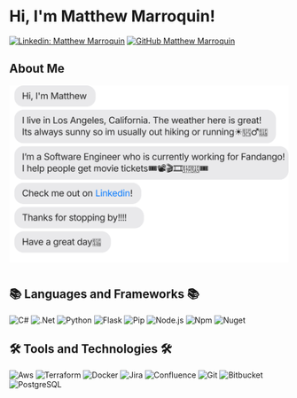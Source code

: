 # Hi, I'm Matthew Marroquin!
[![Linkedin: Matthew Marroquin](https://img.shields.io/badge/-MatthewMarroquin-blue?style=flat-square&logo=Linkedin&logoColor=white&link=https://www.linkedin.com/in/mattmarroquin/)](https://www.linkedin.com/in/mattmarroquin/)
[![GitHub Matthew Marroquin](https://img.shields.io/github/followers/MatthewMarroquin?label=follow&style=social)](https://github.com/MatthewMarroquin)


## About Me
<!--
If you're reading this that means you like how my README.md is formatted!! 
Why don't you give my github a follow and send me a connection request on LinkedIn 😁!!!! 
-->
![](https://raw.githubusercontent.com/MatthewMarroquin/MatthewMarroquin/main/Welcome.svg)


#


## 📚 Languages and Frameworks 📚
![C#](https://img.shields.io/badge/-C%23-3b3b3b?style=flat&logo=c#&logoColor=purple)
![.Net](https://img.shields.io/badge/-.Net-3b3b3b?style=flat&logo=dotnet&logoColor=blue)
![Python](https://img.shields.io/badge/-Python-3b3b3b?style=flat&logo=python)
![Flask](https://img.shields.io/badge/-Flask-3b3b3b?style=flat&logo=flask)
![Pip](https://img.shields.io/badge/-Pip-3b3b3b?style=flat&logo=pipx)
![Node.js](https://img.shields.io/badge/-Node.js-3b3b3b?style=flat&logo=nodedotjs)
![Npm](https://img.shields.io/badge/-Npm-3b3b3b?style=flat&logo=npm&logoColor=red)
![Nuget](https://img.shields.io/badge/-Nuget-3b3b3b?style=flat&logo=nuget&logoColor=blue)


## 🛠️ Tools and Technologies 🛠️
![Aws](https://img.shields.io/badge/-Aws-3b3b3b?style=flat&logo=amazonwebservices&logoColor=orange)
![Terraform](https://img.shields.io/badge/-Terraform-3b3b3b?style=flat&logo=terraform)
![Docker](https://img.shields.io/badge/-Docker-3b3b3b?style=flat&logo=docker)
![Jira](https://img.shields.io/badge/-Jira-3b3b3b?style=flat&logo=jira&logoColor=blue)
![Confluence](https://img.shields.io/badge/-Confluence-3b3b3b?style=flat&logo=confluence&logoColor=blue)
![Git](https://img.shields.io/badge/-Git-3b3b3b?style=flat&logo=git)
![Bitbucket](https://img.shields.io/badge/-Bitbucket-3b3b3b?style=flat&logo=bitbucket&logoColor=blue)
![PostgreSQL](https://img.shields.io/badge/-PostgreSQL-3b3b3b?style=flat&logo=postgresql)




<!--
commenting this out incase I decide to switch from shields.io to icons8.com.
<h2>My Skills</h2>
  <a href="https://www.terraform.io/"><img src="https://img.icons8.com/color/24/000000/terraform.png"/></a> Terraform
  <a href="https://cloud.google.com/"><img src="https://img.icons8.com/color/24/000000/google-cloud-platform.png"/></a> Google Cloud Platform (GCP)
  <a href="https://azure.microsoft.com/"><img src="https://img.icons8.com/color/24/000000/azure-1.png"/></a> Microsoft Azure
  <a href="https://kubernetes.io/"><img src="https://img.icons8.com/color/24/000000/kubernetes.png"/></a> Kubernetes
  <a href="https://www.docker.com/"><img src="https://img.icons8.com/color/24/000000/docker.png"/></a> Docker
  <a href="https://www.jenkins.io/"><img src="https://img.icons8.com/color/24/000000/jenkins.png"/></a> Jenkins
  <a href="https://www.ansible.com/"><img src="https://img.icons8.com/color/24/000000/ansible.png"/></a> Ansible
  <a href="https://www.python.org/"><img src="https://img.icons8.com/color/24/000000/python.png"/></a> Python
  -->
